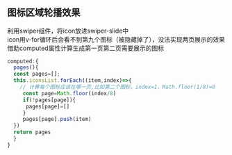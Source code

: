 #

## 图标区域轮播效果

利用swiper组件，将icon放进swiper-slide中   
icon用v-for循环后会看不到第九个图标（被隐藏掉了），没法实现两页展示的效果   
借助computed属性计算生成第一页第二页需要展示的图标

```js
computed:{
  pages(){
  const pages=[];
  this.iconsList.forEach((item,index)=>{
    // 计算每个图标应该在哪一页,比如第二个图标，index=1，Math.floor(1/8)=0
     const page=Math.floor(index/8)
     if(!pages[page]){
      pages[page]=[]
     }
     pages[page].push(item)
  })
  return pages
  }
}
```
